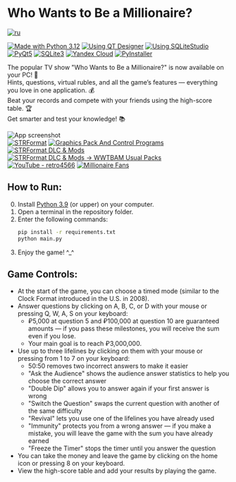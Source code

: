# Who Wants to Be a Millionaire?
[![ru](https://img.shields.io/badge/lang-RU-blue?style=flat-square)](https://github.com/snowlue/wwtbam/blob/main/README.md)

[![Made with Python 3.12](https://img.shields.io/badge/Made_with-Python_3.12-3776AB?style=flat-square&logo=python&logoColor=fff)](https://www.python.org/downloads/release/python-3913)
[![Using QT Designer](https://img.shields.io/badge/Using-QT_Designer-25AF37?style=flat-square)](https://doc.qt.io/qt-5/qtdesigner-manual.html)
[![Using SQLiteStudio](https://img.shields.io/badge/Using-SQLiteStudio-337CCF?style=flat-square)](https://sqlitestudio.pl)  
[![PyQt5](https://img.shields.io/badge/PyQt5-41CD52?style=flat-square&logo=qt&logoColor=fff)](https://pypi.org/project/PyQt5)
[![SQLite3](https://img.shields.io/badge/SQLite3-003B57?style=flat-square&logo=sqlite&logoColor=fff)](https://www.sqlite.org)
[![Yandex Cloud](https://img.shields.io/badge/Yandex_Cloud-5282FF?style=flat-square&logo=yandexcloud&logoColor=fff)](https://yandex.cloud/en)
[![PyInstaller](https://img.shields.io/badge/PyInstaller-FFEB5E?style=flat-square)](https://www.pyinstaller.org)

The popular TV show "Who Wants to Be a Millionaire?" is now available on your PC! 💙  
Hints, questions, virtual rubles, and all the game’s features — everything you love in one application. 💰  
Beat your records and compete with your friends using the high-score table. 🏆  
Get smarter and test your knowledge! 📚

![App screenshot](https://github.com/user-attachments/assets/37c6f79f-a425-4ff9-97d2-4cb86257604b)  
[![STRFormat](https://img.shields.io/badge/STRFormat_→-0E0E0E?style=flat-square)](#)
[![Graphics Pack And Control Programs](https://img.shields.io/badge/Graphics_Pack_And_Control_Programs-0809BA?style=flat-square)](https://nethouse.id/wwtbamstrformatpacks)
[![STRFormat DLC & Mods](https://img.shields.io/badge/DLC_&_Mods-0038A3?style=flat-square)](https://strformatgraphics.wixsite.com/wwtbamdlc/en)
[![STRFormat DLC & Mods → WWTBAM Usual Packs](https://img.shields.io/badge/Usual_Packs-0038A3?style=flat-square)](https://strformatgraphics.wixsite.com/wwtbamdlc/en/wwtbamusualpacks)  
[![YouTube - retro4566](https://img.shields.io/badge/@retro4566-AD00F5?style=flat-square)](https://www.youtube.com/@retro4566)
[![Millionaire Fans](https://img.shields.io/badge/Millionaire_Fans-1818BB?style=flat-square)](https://regisfan.proboards.com)

## How to Run:

0. Install [Python 3.9](https://www.python.org/downloads/release/python-3913) (or upper) on your computer.
1. Open a terminal in the repository folder.
2. Enter the following commands:
    ```bash
    pip install -r requirements.txt
    python main.py
    ```
3. Enjoy the game! ^_^

## Game Controls:

- At the start of the game, you can choose a timed mode (similar to the Clock Format introduced in the U.S. in 2008).
- Answer questions by clicking on A, B, C, or D with your mouse or pressing Q, W, A, S on your keyboard:
    - ₽5,000 at question 5 and ₽100,000 at question 10 are guaranteed amounts — if you pass these milestones, you will receive the sum even if you lose.
    - Your main goal is to reach ₽3,000,000.
- Use up to three lifelines by clicking on them with your mouse or pressing from 1 to 7 on your keyboard:
    - 50:50 removes two incorrect answers to make it easier
    - "Ask the Audience" shows the audience answer statistics to help you choose the correct answer
    - "Double Dip" allows you to answer again if your first answer is wrong
    - "Switch the Question" swaps the current question with another of the same difficulty
    - "Revival" lets you use one of the lifelines you have already used
    - "Immunity" protects you from a wrong answer — if you make a mistake, you will leave the game with the sum you have already earned
    - "Freeze the Timer" stops the timer until you answer the question
- You can take the money and leave the game by clicking on the home icon or pressing 8 on your keyboard.
- View the high-score table and add your results by playing the game.
